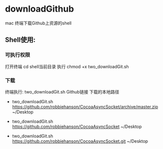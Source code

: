 # downloadGithub
mac 终端下载Github上资源的shell

Shell使用:
----------

### 可执行权限

打开终端 cd shell当前目录
 执行 chmod +x two_downloadGit.sh

### 下载
  终端执行: two_downloadGit.sh Github链接 下载的本地路径

*  two_downloadGit.sh https://github.com/robbiehanson/CocoaAsyncSocket/archive/master.zip ~/Desktop

*  two_downloadGit.sh https://github.com/robbiehanson/CocoaAsyncSocket ~/Desktop

*  two_downloadGit.sh https://github.com/robbiehanson/CocoaAsyncSocket.git ~/Desktop
